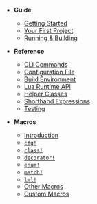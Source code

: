 * **Guide**
  * [Getting Started](guide/getting-started.md)
  * [Your First Project](guide/your-first-project.md)
  * [Running & Building](guide/running-and-building.md)

* **Reference**
  * [CLI Commands](reference/cli-commands.md)
  * [Configuration File](reference/configuration.md)
  * [Build Environment](reference/build-environment.md)
  * [Lua Runtime API](reference/lua-runtime.md)
  * [Helper Classes](reference/helper-classes.md)
  * [Shorthand Expressions](reference/shorthand.md)
  * [Testing](reference/testing.md)

* **Macros**
  * [Introduction](macros/README.md)
  * [`cfg!`](macros/cfg.md)
  * [`class!`](./macros/class.md)
  * [`decorator!`](./macros/decorator.md)
  * [`enum!`](./macros/enum.md)
  * [`match!`](macros/match.md)
  * [`lml!`](macros/lml.md)
  * [Other Macros](macros/other-macros.md)
  * [Custom Macros](macros/custom-macros.md)
